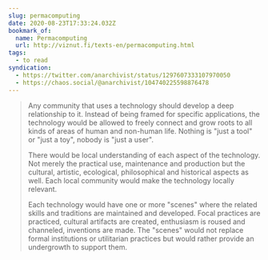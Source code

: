 ```yaml
---
slug: permacomputing
date: 2020-08-23T17:33:24.032Z
bookmark_of:
  name: Permacomputing
  url: http://viznut.fi/texts-en/permacomputing.html
tags:
  - to read
syndication:
  - https://twitter.com/anarchivist/status/1297607333107970050
  - https://chaos.social/@anarchivist/104740225598876478
---
```

> Any community that uses a technology should develop a deep relationship to it. Instead of being framed for specific applications, the technology would be allowed to freely connect and grow roots to all kinds of areas of human and non-human life. Nothing is "just a tool" or "just a toy", nobody is "just a user".
>
> There would be local understanding of each aspect of the technology. Not merely the practical use, maintenance and production but the cultural, artistic, ecological, philosophical and historical aspects as well. Each local community would make the technology locally relevant.
>
> Each technology would have one or more "scenes" where the related skills and traditions are maintained and developed. Focal practices are practiced, cultural artifacts are created, enthusiasm is roused and channeled, inventions are made. The "scenes" would not replace formal institutions or utilitarian practices but would rather provide an undergrowth to support them.
